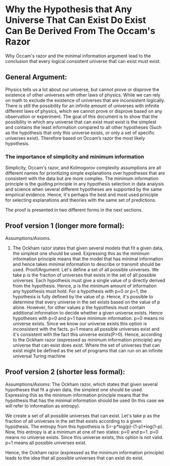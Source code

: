 # Why the Hypothesis that Any Universe That Can Exist Do Exist Can Be Derived From The Occam's Razor
Why Occam's razor and the minimal information argument lead to the conclusion that every logical consistent universe that can exist must exist.

## General Argument:
Physics tells us a lot about our universe, but cannot prove or disprove the existence of other universes with other laws of physics. While we can rely on math to exclude the existence of universes that are inconsistent logically. There is still the possibility for an infinite amount of universes with infinite different laws of physics, which we cannot prove or disprove based on any observation or experiment. The goal of this document is to show that the possibility in which any universe that can exist must exist is the simplest and contains the least information compared to all other hypotheses (Such as the hypothesis that only this universe exists, or only a set of specific universes exist).  Therefore based on Occam’s razor the most likely hypothesis.

### The importance of simplicity and minimum information
Simplicity, Occam's razor, and Kolmogorov complexity assumptions   are all different names for prioritizing simple explanations over hypotheses that are consistent with the data but are more  complex.
The minimum information principle is the guiding principle in any hypothesis selection in data analysis and science when several different hypotheses are supported by the same empirical evidence. Hence, it's perhaps the best and most used principle for selecting explanations and theories with the same set of predictions.


The proof is presented in two different forms in the next sections.
## Proof version 1 (longer more formal):
Assumptions/Axioms.
1) The Ockham razor states that given several models that fit a given data, the simplest one should be used. Expressing this as the minimum information principle means that the model that has minimal information and hence takes minimal information to describe or transmit should be used. 
Proof/Argument:
Let's define a set of all possible universes. 
We take p is the fraction of universes that exists in the set of all possible universes. Each hypothesis must give a single value of p directly derived from the hypothesis.
Hence, p is the minimum amount of information any hypothesis must hold.
For a hypothesis with  p=0 or p=1, the hypothesis is fully defined by the value of p. Hence, it's possible to determine that every universe  in the set exists based on the value of p alone. However, for other values p the hypothesis must contain additional information to decide whether a given universe  exists.
Hence hypotheses with p=0 and p=1 have minimum information.
p=0 means no universe exists. Since  we know our universe exists this option is inconsistent with the facts.
p=1 means all possible universes exist and it's consistent with the fact this universe exists(P>0).
Hence, according to the Ockham razor (expressed as minimum information principle) any universe that can exist does exist.  Where the set of universes that can exist might be defined as the set of programs that can run on an infinite universal Turing machine 







## Proof version 2 (shorter less formal):

Assumptions/Axioms:
The Ockham razor, which states that given several hypotheses that fit a given data, the simplest one should be used. Expressing this as the minimum information principle means that the hypothesis that has the minimal information should be used (In this case we will refer to information as entropy).

We create a set of all possible universes that can exist.
Let's take p as the fraction of all universes  in the set that  exists according to a given hypothesis.
The entropy from this hypothesis  is S=-p*log(p)-(1-p)*log(1-p).
Now, this entropy is at a minimum at one of two states: p=0 and p=1.
p=0 means no universe exists. Since this universe exists, this option is not valid.
p=1 means all possible universes exist.

Hence, the Ockham razor (expressed as the minimum information principle) leads to the idea that all possible universes that can exist do  exist.



